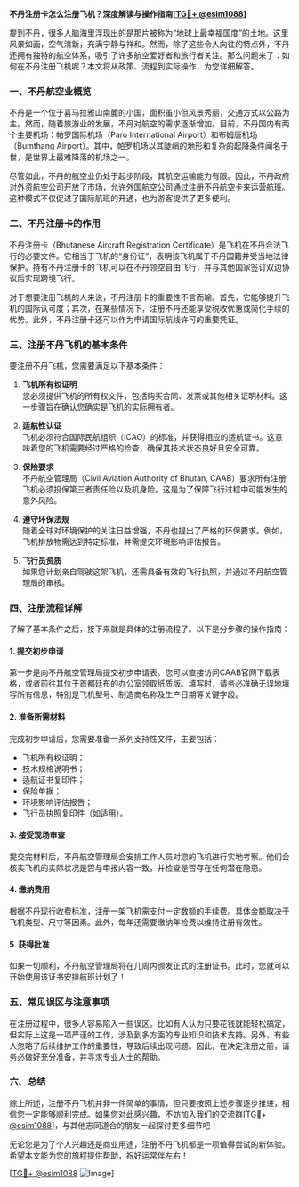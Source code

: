 **不丹注册卡怎么注册飞机？深度解读与操作指南[[TG💪+ @esim1088](https://t.me/s/esim1088)]**

提到不丹，很多人脑海里浮现出的是那片被称为“地球上最幸福国度”的土地。这里风景如画，空气清新，充满宁静与祥和。然而，除了这些令人向往的特点外，不丹还拥有独特的航空体系，吸引了许多航空爱好者和旅行者关注。那么问题来了：如何在不丹注册飞机呢？本文将从政策、流程到实际操作，为您详细解答。

### 一、不丹航空业概览

不丹是一个位于喜马拉雅山南麓的小国，面积虽小但风景秀丽，交通方式以公路为主。然而，随着旅游业的发展，不丹对航空的需求逐渐增加。目前，不丹国内有两个主要机场：帕罗国际机场（Paro International Airport）和布姆唐机场（Bumthang Airport）。其中，帕罗机场以其陡峭的地形和复杂的起降条件闻名于世，是世界上最难降落的机场之一。

尽管如此，不丹的航空业仍处于起步阶段，其航空运输能力有限。因此，不丹政府对外资航空公司开放了市场，允许外国航空公司通过注册不丹航空卡来运营航班。这种模式不仅促进了国际航班的开通，也为游客提供了更多便利。

### 二、不丹注册卡的作用

不丹注册卡（Bhutanese Aircraft Registration Certificate）是飞机在不丹合法飞行的必要文件。它相当于飞机的“身份证”，表明该飞机属于不丹国籍并受当地法律保护。持有不丹注册卡的飞机可以在不丹领空自由飞行，并与其他国家签订双边协议后实现跨境飞行。

对于想要注册飞机的人来说，不丹注册卡的重要性不言而喻。首先，它能够提升飞机的国际认可度；其次，在某些情况下，注册不丹还能享受税收优惠或简化手续的优势。此外，不丹注册卡还可以作为申请国际航线许可的重要凭证。

### 三、注册不丹飞机的基本条件

要注册不丹飞机，您需要满足以下基本条件：

1. **飞机所有权证明**  
   您必须提供飞机的所有权文件，包括购买合同、发票或其他相关证明材料。这一步骤旨在确认您确实是飞机的实际拥有者。

2. **适航性认证**  
   飞机必须符合国际民航组织（ICAO）的标准，并获得相应的适航证书。这意味着您的飞机需要经过严格的检查，确保其技术状态良好且安全可靠。

3. **保险要求**  
   不丹航空管理局（Civil Aviation Authority of Bhutan, CAAB）要求所有注册飞机必须投保第三者责任险以及机身险。这是为了保障飞行过程中可能发生的意外风险。

4. **遵守环保法规**  
   随着全球对环境保护的关注日益增强，不丹也提出了严格的环保要求。例如，飞机排放物需达到特定标准，并需提交环境影响评估报告。

5. **飞行员资质**  
   如果您计划亲自驾驶这架飞机，还需具备有效的飞行执照，并通过不丹航空管理局的审核。

### 四、注册流程详解

了解了基本条件之后，接下来就是具体的注册流程了。以下是分步骤的操作指南：

#### 1. 提交初步申请
第一步是向不丹航空管理局提交初步申请表。您可以直接访问CAAB官网下载表格，或者前往其位于首都廷布的办公室领取纸质版。填写时，请务必准确无误地填写所有信息，特别是飞机型号、制造商名称及生产日期等关键字段。

#### 2. 准备所需材料
完成初步申请后，您需要准备一系列支持性文件，主要包括：
- 飞机所有权证明；
- 技术规格说明书；
- 适航证书复印件；
- 保险单据；
- 环境影响评估报告；
- 飞行员执照复印件（如适用）。

#### 3. 接受现场审查
提交完材料后，不丹航空管理局会安排工作人员对您的飞机进行实地考察。他们会核实飞机的实际状况是否与申报内容一致，并检查是否存在任何潜在隐患。

#### 4. 缴纳费用
根据不丹现行收费标准，注册一架飞机需支付一定数额的手续费。具体金额取决于飞机类型、尺寸等因素。此外，每年还需要缴纳年检费以维持注册有效性。

#### 5. 获得批准
如果一切顺利，不丹航空管理局将在几周内颁发正式的注册证书。此时，您就可以开始使用该证书安排航班计划了！

### 五、常见误区与注意事项

在注册过程中，很多人容易陷入一些误区。比如有人认为只要花钱就能轻松搞定，但实际上这是一项严谨的工作，涉及到多方面的专业知识和技术支持。另外，有些人忽略了后续维护工作的重要性，导致后续出现问题。因此，在决定注册之前，请务必做好充分准备，并寻求专业人士的帮助。

### 六、总结

综上所述，注册不丹飞机并非一件简单的事情，但只要按照上述步骤逐步推进，相信您一定能够顺利完成。如果您对此感兴趣，不妨加入我们的交流群[[TG💪+ @esim1088](https://t.me/s/esim1088)]，与其他志同道合的朋友一起探讨更多细节吧！

无论您是为了个人兴趣还是商业用途，注册不丹飞机都是一项值得尝试的新体验。希望本文能为您的旅程提供帮助，祝好运常伴左右！

[[TG💪+ @esim1088](https://t.me/s/esim1088) ![Image](https://i.postimg.cc/4NQfJmqS/Snipaste-2025-05-13-00-14-12.png)]